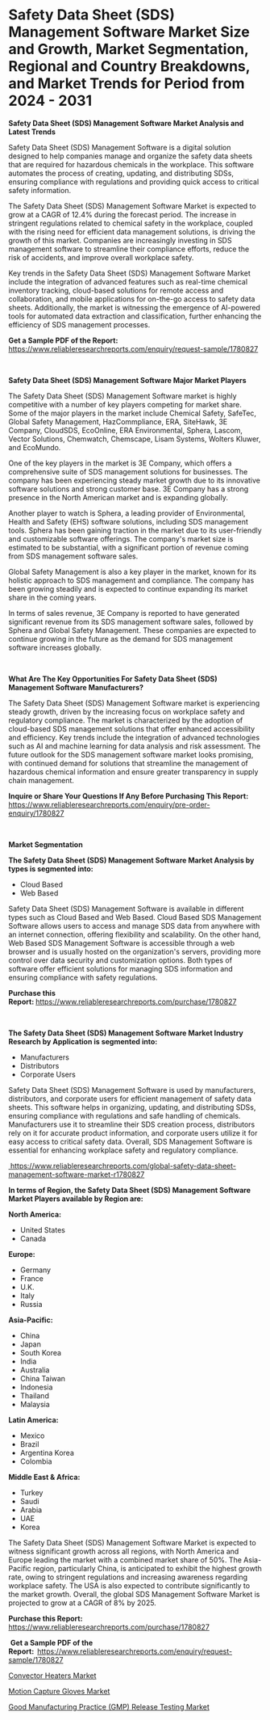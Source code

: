 <p><h1>Safety Data Sheet (SDS) Management Software Market Size and Growth, Market Segmentation, Regional and Country Breakdowns, and Market Trends for Period from 2024 -  2031</h1></p><p><strong>Safety Data Sheet (SDS) Management Software Market Analysis and Latest Trends</strong></p>
<p><p>Safety Data Sheet (SDS) Management Software is a digital solution designed to help companies manage and organize the safety data sheets that are required for hazardous chemicals in the workplace. This software automates the process of creating, updating, and distributing SDSs, ensuring compliance with regulations and providing quick access to critical safety information.</p><p>The Safety Data Sheet (SDS) Management Software Market is expected to grow at a CAGR of 12.4% during the forecast period. The increase in stringent regulations related to chemical safety in the workplace, coupled with the rising need for efficient data management solutions, is driving the growth of this market. Companies are increasingly investing in SDS management software to streamline their compliance efforts, reduce the risk of accidents, and improve overall workplace safety.</p><p>Key trends in the Safety Data Sheet (SDS) Management Software Market include the integration of advanced features such as real-time chemical inventory tracking, cloud-based solutions for remote access and collaboration, and mobile applications for on-the-go access to safety data sheets. Additionally, the market is witnessing the emergence of AI-powered tools for automated data extraction and classification, further enhancing the efficiency of SDS management processes.</p></p>
<p><strong>Get a Sample PDF of the Report:&nbsp;</strong> <a href="https://www.reliableresearchreports.com/enquiry/request-sample/1780827">https://www.reliableresearchreports.com/enquiry/request-sample/1780827</a></p>
<p>&nbsp;</p>
<p><strong>Safety Data Sheet (SDS) Management Software Major Market Players</strong></p>
<p><p>The Safety Data Sheet (SDS) Management Software market is highly competitive with a number of key players competing for market share. Some of the major players in the market include Chemical Safety, SafeTec, Global Safety Management, HazCommpliance, ERA, SiteHawk, 3E Company, CloudSDS, EcoOnline, ERA Environmental, Sphera, Lascom, Vector Solutions, Chemwatch, Chemscape, Lisam Systems, Wolters Kluwer, and EcoMundo.</p><p>One of the key players in the market is 3E Company, which offers a comprehensive suite of SDS management solutions for businesses. The company has been experiencing steady market growth due to its innovative software solutions and strong customer base. 3E Company has a strong presence in the North American market and is expanding globally.</p><p>Another player to watch is Sphera, a leading provider of Environmental, Health and Safety (EHS) software solutions, including SDS management tools. Sphera has been gaining traction in the market due to its user-friendly and customizable software offerings. The company's market size is estimated to be substantial, with a significant portion of revenue coming from SDS management software sales.</p><p>Global Safety Management is also a key player in the market, known for its holistic approach to SDS management and compliance. The company has been growing steadily and is expected to continue expanding its market share in the coming years.</p><p>In terms of sales revenue, 3E Company is reported to have generated significant revenue from its SDS management software sales, followed by Sphera and Global Safety Management. These companies are expected to continue growing in the future as the demand for SDS management software increases globally.</p></p>
<p>&nbsp;</p>
<p><strong>What Are The Key Opportunities For Safety Data Sheet (SDS) Management Software Manufacturers?</strong></p>
<p><p>The Safety Data Sheet (SDS) Management Software market is experiencing steady growth, driven by the increasing focus on workplace safety and regulatory compliance. The market is characterized by the adoption of cloud-based SDS management solutions that offer enhanced accessibility and efficiency. Key trends include the integration of advanced technologies such as AI and machine learning for data analysis and risk assessment. The future outlook for the SDS management software market looks promising, with continued demand for solutions that streamline the management of hazardous chemical information and ensure greater transparency in supply chain management.</p></p>
<p><strong>Inquire or Share Your Questions If Any Before Purchasing This Report:</strong> <a href="https://www.reliableresearchreports.com/enquiry/pre-order-enquiry/1780827">https://www.reliableresearchreports.com/enquiry/pre-order-enquiry/1780827</a></p>
<p>&nbsp;</p>
<p><strong>Market Segmentation</strong></p>
<p><strong>The Safety Data Sheet (SDS) Management Software Market Analysis by types is segmented into:</strong></p>
<p><ul><li>Cloud Based</li><li>Web Based</li></ul></p>
<p><p>Safety Data Sheet (SDS) Management Software is available in different types such as Cloud Based and Web Based. Cloud Based SDS Management Software allows users to access and manage SDS data from anywhere with an internet connection, offering flexibility and scalability. On the other hand, Web Based SDS Management Software is accessible through a web browser and is usually hosted on the organization's servers, providing more control over data security and customization options. Both types of software offer efficient solutions for managing SDS information and ensuring compliance with safety regulations.</p></p>
<p><strong>Purchase this Report:&nbsp;</strong><a href="https://www.reliableresearchreports.com/purchase/1780827">https://www.reliableresearchreports.com/purchase/1780827</a></p>
<p>&nbsp;</p>
<p><strong>The Safety Data Sheet (SDS) Management Software Market Industry Research by Application is segmented into:</strong></p>
<p><ul><li>Manufacturers</li><li>Distributors</li><li>Corporate Users</li></ul></p>
<p><p>Safety Data Sheet (SDS) Management Software is used by manufacturers, distributors, and corporate users for efficient management of safety data sheets. This software helps in organizing, updating, and distributing SDSs, ensuring compliance with regulations and safe handling of chemicals. Manufacturers use it to streamline their SDS creation process, distributors rely on it for accurate product information, and corporate users utilize it for easy access to critical safety data. Overall, SDS Management Software is essential for enhancing workplace safety and regulatory compliance.</p></p>
<p><a href="https://www.reliableresearchreports.com/global-safety-data-sheet-management-software-market-r1780827">&nbsp;https://www.reliableresearchreports.com/global-safety-data-sheet-management-software-market-r1780827</a></p>
<p><strong>In terms of Region, the Safety Data Sheet (SDS) Management Software Market Players available by Region are:</strong></p>
<p>
    <p> <strong> North America: </strong>
        <ul>
            <li>United States</li>
            <li>Canada</li>
        </ul>
        </p> 
    <p> <strong> Europe: </strong>
        <ul>
            <li>Germany</li>
            <li>France</li>
            <li>U.K.</li>
            <li>Italy</li>
            <li>Russia</li>
        </ul>
        </p> 
    <p> <strong> Asia-Pacific: </strong>
        <ul>
            <li>China</li>
            <li>Japan</li>
            <li>South Korea</li>
            <li>India</li>
            <li>Australia</li>
            <li>China Taiwan</li>
            <li>Indonesia</li>
            <li>Thailand</li>
            <li>Malaysia</li>
        </ul>
        </p> 
    <p> <strong> Latin America: </strong>
        <ul>
            <li>Mexico</li>
            <li>Brazil</li>
            <li>Argentina Korea</li>
            <li>Colombia</li>
        </ul>
        </p> 
    <p> <strong> Middle East & Africa: </strong>
        <ul>
            <li>Turkey</li>
            <li>Saudi</li>
            <li>Arabia</li>
            <li>UAE</li>
            <li>Korea</li>
        </ul>
    </p>
    </p>
<p><p>The Safety Data Sheet (SDS) Management Software Market is expected to witness significant growth across all regions, with North America and Europe leading the market with a combined market share of 50%. The Asia-Pacific region, particularly China, is anticipated to exhibit the highest growth rate, owing to stringent regulations and increasing awareness regarding workplace safety. The USA is also expected to contribute significantly to the market growth. Overall, the global SDS Management Software Market is projected to grow at a CAGR of 8% by 2025.</p></p>
<p><strong>Purchase this Report: </strong><a href="https://www.reliableresearchreports.com/purchase/1780827">https://www.reliableresearchreports.com/purchase/1780827</a></p>
<p>&nbsp;<strong>Get a Sample PDF of the Report:&nbsp;&nbsp;</strong><a href="https://www.reliableresearchreports.com/enquiry/request-sample/1780827">https://www.reliableresearchreports.com/enquiry/request-sample/1780827</a></p>
<p><strong></strong></p>
<p><p><a href="https://www.linkedin.com/pulse/convector-heaters-market-competitive-analysis-trends-forecast-v0cde?trackingId=PaWRnrnph6CY2Flr6ZRCRQ%3D%3D">Convector Heaters Market</a></p><p><a href="https://www.linkedin.com/pulse/motion-capture-gloves-market-furnishes-information-share-trends-7vsbc?trackingId=1nYx18GQTIHOTlfImTjZVA%3D%3D">Motion Capture Gloves Market</a></p><p><a href="https://github.com/sofayahoo2023/Market-Research-Report-List-4/blob/main/good-manufacturing-practice-gmp-release-testing-market.md">Good Manufacturing Practice (GMP) Release Testing Market</a></p></p>
